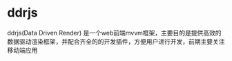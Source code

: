 # ddrjs
ddrjs(Data Driven Render) 是一个web前端mvvm框架，主要目的是提供高效的数据驱动渲染框架，并配合齐全的的开发插件，方便用户进行开发，前期主要关注移动端应用
